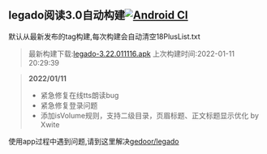 ## legado阅读3.0自动构建[![Android CI](https://github.com/10bits/gedoor-Build/workflows/Android%20CI/badge.svg)](https://github.com/10bits/gedoor-Build/actions)

默认从最新发布的tag构建,每次构建会自动清空18PlusList.txt

> 最新构建下载:[legado-3.22.011116.apk](https://github.com/xianum/gedoor-Build/releases/download/legado-3.22.011116/legado-3.22.011116.apk) 上次构建时间:2022-01-11 20:29:39
<!--start-->
> **2022/01/11**
> 
> * 紧急修复在线tts朗读bug
> * 紧急修复登录问题
> * 添加isVolume规则，支持二级目录，页眉标题、正文标题显示优化 by Xwite
<!--end-->
  
使用app过程中遇到问题,请到这里解决[gedoor/legado](https://github.com/gedoor/legado/issues)

